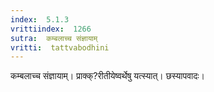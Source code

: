 ```yaml
---
index:  5.1.3
vrittiindex:  1266
sutra:  कम्बलाच्च संज्ञायाम्
vritti:  tattvabodhini 
---
```


कम्बलाच्च संज्ञायाम्। प्राक्क्?रीतीयेष्वर्थेषु यत्स्यात्। छस्यापवादः।

